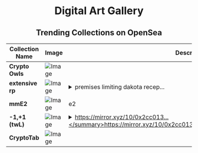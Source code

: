 <div align="center">

# Digital Art Gallery

## Trending Collections on OpenSea

| Collection Name                       | Image                                                                                     | Description                       | OpenSea Link                                                                                          |
|---------------------------------------|-------------------------------------------------------------------------------------------|-----------------------------------|--------------------------------------------------------------------------------------------------------|
| **Crypto Owls** | ![Image](https://i.seadn.io/s/raw/files/a68252d14448c2e6582ac69c3e1f8a58.jpg?w=500&auto=format?w=200&auto=format) |  | <details><summary>Link</summary>[Crypto Owls](https://opensea.io/collection/crypto-owls-12)</details> |
| **extensive rp** | ![Image](https://i.seadn.io/s/raw/files/b9f36ccd35388b0e977db3beda8706f3.jpg?w=500&auto=format?w=200&auto=format) | <details><summary>premises limiting dakota recep...</summary>premises limiting dakota receptor hansen sound</details> | <details><summary>Link</summary>[extensive rp](https://opensea.io/collection/extensive-rp)</details> |
| **mmE2** | ![Image](https://i.seadn.io/s/raw/files/0b60a2946f4542de4be32cf86ca3c9f0.jpg?w=500&auto=format?w=200&auto=format) | e2 | <details><summary>Link</summary>[mmE2](https://opensea.io/collection/mme2)</details> |
| **-1,+1 (twL)** | ![Image](https://i.seadn.io/s/raw/files/d09c3d163ed3f67455ab8e276fb7d47b.png?w=500&auto=format?w=200&auto=format) | <details><summary>https://mirror.xyz/10/0x2cc013...</summary>https://mirror.xyz/10/0x2cc0136115e920af04e00343ba61e6d2a2af5ec0</details> | <details><summary>Link</summary>[-1,+1 (twL)](https://opensea.io/collection/1-1-twl)</details> |
| **CryptoTab** | ![Image](https://i.seadn.io/s/raw/files/1fab145ad9e77004b6a4199828e1fe9e.png?w=500&auto=format?w=200&auto=format) |  | <details><summary>Link</summary>[CryptoTab](https://opensea.io/collection/cryptotab-14)</details> |

</div>
